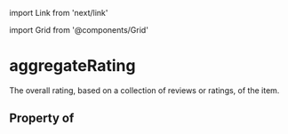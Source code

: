 import Link from 'next/link'
  
import Grid from '@components/Grid'

# aggregateRating

The overall rating, based on a collection of reviews or ratings, of the item.

## Property of



